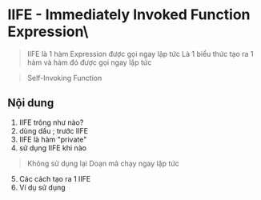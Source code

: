 # IIFE - Immediately Invoked Function Expression\
> IIFE là 1 hàm Expression được gọi ngay lập tức
> Là 1 biểu thức tạo ra 1 hàm và hàm đó được gọi ngay lập tức

> Self-Invoking Function

## Nội dung
1. IIFE trông như nào? 
2. dùng dấu ; trước IIFE
3. IIFE là hàm "private"
4. sử dụng IIFE khi nào
> Không sử dụng lại
> Doạn mã chạy ngay lập tức
5. Các cách tạo ra 1 IIFE
6. Ví dụ sử dụng